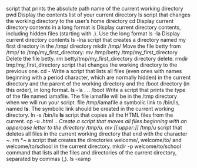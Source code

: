 script that prints the absolute path name of the current working directory pwd
Display the contents list of your current directory ls
script that changes the working directory to the user’s home directory cd
Display current directory contents in a long format ls
Display current directory contents, including hidden files (starting with .). Use the long format ls -la
Display current directory contents ls -lna
script that creates a directory named my first directory in the /tmp/ directory mkdir /tmp/
Move the file betty from /tmp/ to /tmp/my_first_directory: mv /tmp/betty /tmp/my_first_directory
Delete the file betty. rm betty/tmp/my_first_directory
directory delete. rmdir tmp/my_first_directory
script that changes the working directory to the previous one. cd -
Write a script that lists all files (even ones with names beginning with a period character, which are normally hidden) in the current directory and the parent of the working directory and the /boot directory (in this order), in long format. ls -la . .. /boot
Write a script that prints the type of the file named iamafile. The file iamafile will be in the /tmp directory when we will run your script. file /tmp/iamafile
 a symbolic link to /bin/ls, named __ls__. The symbolic link should be created in the current working directory. ln -s /bin/ls __ls__
script that copies all the HTML files from the current. cp -u *.html ..
Create a script that moves all files beginning with an uppercase letter to the directory /tmp/u. mv [[:upper:]]* /tmp/u
script that deletes all files in the current working directory that end with the character ~. rm *~
a script that creates the directories welcome/, welcome/to/ and welcome/to/school in the current directory. mkdir -p welcome/to/school
command that lists all the files and directories of the current directory, separated by commas (,). ls -xamp

